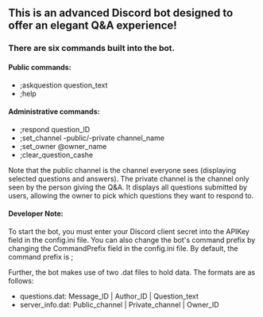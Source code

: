 ## This is an advanced Discord bot designed to offer an elegant Q&A experience!

### There are six commands built into the bot.

#### Public commands:

* ;askquestion question_text
* ;help

#### Administrative commands:

* ;respond question_ID
* ;set_channel -public/-private channel_name 
* ;set_owner @owner_name
* ;clear_question_cashe

Note that the public channel is the channel everyone sees (displaying selected questions and answers). The private channel is the channel only seen by the person giving the Q&A. It displays all questions submitted by users, allowing the owner to pick which questions they want to respond to.

#### Developer Note:

To start the bot, you must enter your Discord client secret into the APIKey field in the config.ini file. 
You can also change the bot's command prefix by changing the CommandPrefix field in the config.ini file. By default, the command prefix is ;

Further, the bot makes use of two .dat files to hold data. The formats are as follows:

* questions.dat: Message_ID | Author_ID | Question_text
* server_info.dat: Public_channel |  Private_channel | Owner_ID
